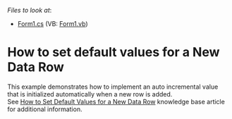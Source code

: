 <!-- default file list -->
*Files to look at*:

* [Form1.cs](./CS/Form1.cs) (VB: [Form1.vb](./VB/Form1.vb))
<!-- default file list end -->
# How to set default values for a New Data Row


<p>This example demonstrates how to implement an auto incremental value that is initialized automatically when a new row is added.<br />
See <a href="https://www.devexpress.com/Support/Center/p/A320">How to Set Default Values for a New Data Row</a>  knowledge base article for additional information.</p>

<br/>


